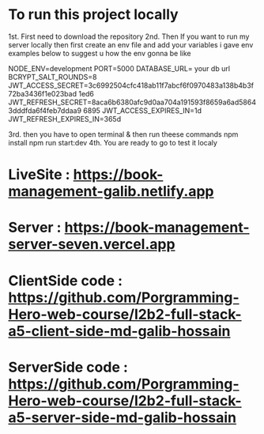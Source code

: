 # To run this project locally 
1st. First need to download the repository
2nd. Then If you want to run my server locally then first create an env file and add your variables i gave env examples below to suggest u how the env gonna be like

NODE_ENV=development
PORT=5000
DATABASE_URL= your db url
BCRYPT_SALT_ROUNDS=8
JWT_ACCESS_SECRET=3c6992504cfc418ab11f7abcf6f0970483a138b4b3f72ba3436f1e023bad
1ed6
JWT_REFRESH_SECRET=8aca6b6380afc9d0aa704a191593f8659a6ad58643dddfda6f4feb7ddaa9
6895
JWT_ACCESS_EXPIRES_IN=1d
JWT_REFRESH_EXPIRES_IN=365d

3rd. then you have to open terminal & then run theese commands 
      npm install 
      npm run start:dev
4th.  You are ready to go to test it localy

# LiveSite : https://book-management-galib.netlify.app
# Server   : https://book-management-server-seven.vercel.app

# ClientSide code : https://github.com/Porgramming-Hero-web-course/l2b2-full-stack-a5-client-side-md-galib-hossain

# ServerSide code : https://github.com/Porgramming-Hero-web-course/l2b2-full-stack-a5-server-side-md-galib-hossain